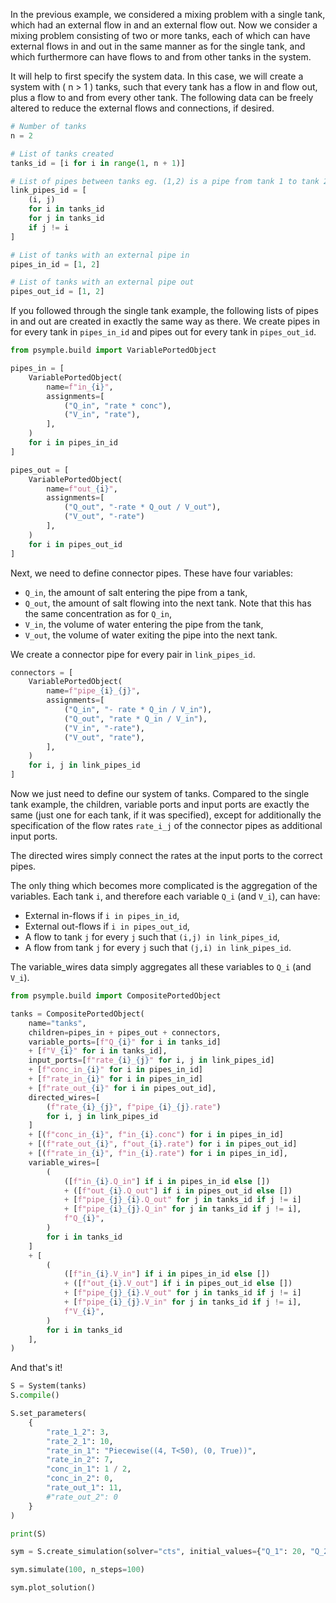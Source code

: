 In the previous example, we considered a mixing problem with a single tank, which had an external flow in and an external flow out. Now we consider a mixing problem consisting of two or more tanks, each of which can have external flows in and out in the same manner as for the single tank, and which furthermore can have flows to and from other tanks in the system.

It will help to first specify the system data. In this case, we will create a system with \( n > 1 \) tanks, such that every tank has a flow in and flow out, plus a flow to and from every other tank. The following data can be freely altered to reduce the external flows and connections, if desired.

```py title="system data"
# Number of tanks
n = 2

# List of tanks created
tanks_id = [i for i in range(1, n + 1)]

# List of pipes between tanks eg. (1,2) is a pipe from tank 1 to tank 2
link_pipes_id = [
    (i, j) 
    for i in tanks_id 
    for j in tanks_id 
    if j != i
]

# List of tanks with an external pipe in
pipes_in_id = [1, 2]

# List of tanks with an external pipe out
pipes_out_id = [1, 2]
```

If you followed through the single tank example, the following lists of pipes in and out are created in exactly the same way as there. We create pipes in for every tank in `pipes_in_id` and pipes out for every tank in `pipes_out_id`.

```py
from psymple.build import VariablePortedObject

pipes_in = [
    VariablePortedObject(
        name=f"in_{i}",
        assignments=[
            ("Q_in", "rate * conc"),
            ("V_in", "rate"),
        ],
    )
    for i in pipes_in_id
]

pipes_out = [
    VariablePortedObject(
        name=f"out_{i}",
        assignments=[
            ("Q_out", "-rate * Q_out / V_out"), 
            ("V_out", "-rate")
        ],
    )
    for i in pipes_out_id
]
```

Next, we need to define connector pipes. These have four variables:

- `Q_in`, the amount of salt entering the pipe from a tank,
- `Q_out`, the amount of salt flowing into the next tank. Note that this has the same concentration
    as for `Q_in`,
- `V_in`, the volume of water entering the pipe from the tank,
- `V_out`, the volume of water exiting the pipe into the next tank.

We create a connector pipe for every pair in `link_pipes_id`.

```py
connectors = [
    VariablePortedObject(
        name=f"pipe_{i}_{j}",
        assignments=[
            ("Q_in", "- rate * Q_in / V_in"),
            ("Q_out", "rate * Q_in / V_in"),
            ("V_in", "-rate"),
            ("V_out", "rate"),
        ],
    )
    for i, j in link_pipes_id
]
```

Now we just need to define our system of tanks. Compared to the single tank example, the children, variable ports and input ports are exactly the same (just one for each tank, if it was specified), except for additionally the specification of the flow rates `rate_i_j` of the connector pipes as additional input ports.

The directed wires simply connect the rates at the input ports to the correct pipes.

The only thing which becomes more complicated is the aggregation of the variables. Each tank `i`, and therefore each variable `Q_i` (and `V_i`), can have:

- External in-flows if `i in pipes_in_id`,
- External out-flows if `i in pipes_out_id`,
- A flow to tank `j` for every `j` such that `(i,j) in link_pipes_id`,
- A flow from tank `j` for every `j` such that `(j,i) in link_pipes_id`.

The variable_wires data simply aggregates all these variables to `Q_i` (and `V_i`).

```py title="tanks model"
from psymple.build import CompositePortedObject

tanks = CompositePortedObject(
    name="tanks",
    children=pipes_in + pipes_out + connectors,
    variable_ports=[f"Q_{i}" for i in tanks_id]
    + [f"V_{i}" for i in tanks_id],
    input_ports=[f"rate_{i}_{j}" for i, j in link_pipes_id]
    + [f"conc_in_{i}" for i in pipes_in_id]
    + [f"rate_in_{i}" for i in pipes_in_id]
    + [f"rate_out_{i}" for i in pipes_out_id],
    directed_wires=[
        (f"rate_{i}_{j}", f"pipe_{i}_{j}.rate")
        for i, j in link_pipes_id
    ]
    + [(f"conc_in_{i}", f"in_{i}.conc") for i in pipes_in_id]
    + [(f"rate_out_{i}", f"out_{i}.rate") for i in pipes_out_id]
    + [(f"rate_in_{i}", f"in_{i}.rate") for i in pipes_in_id],
    variable_wires=[
        (
            ([f"in_{i}.Q_in"] if i in pipes_in_id else [])
            + ([f"out_{i}.Q_out"] if i in pipes_out_id else [])            
            + [f"pipe_{j}_{i}.Q_out" for j in tanks_id if j != i]
            + [f"pipe_{i}_{j}.Q_in" for j in tanks_id if j != i],
            f"Q_{i}",
        )
        for i in tanks_id
    ]
    + [
        (
            ([f"in_{i}.V_in"] if i in pipes_in_id else [])
            + ([f"out_{i}.V_out"] if i in pipes_out_id else [])
            + [f"pipe_{j}_{i}.V_out" for j in tanks_id if j != i]
            + [f"pipe_{i}_{j}.V_in" for j in tanks_id if j != i],
            f"V_{i}",
        )
        for i in tanks_id
    ],
)
```

And that's it!

```py
S = System(tanks)
S.compile()

S.set_parameters(
    {
        "rate_1_2": 3,
        "rate_2_1": 10,
        "rate_in_1": "Piecewise((4, T<50), (0, True))",
        "rate_in_2": 7,
        "conc_in_1": 1 / 2,
        "conc_in_2": 0,
        "rate_out_1": 11,
        #"rate_out_2": 0
    }
)

print(S)

sym = S.create_simulation(solver="cts", initial_values={"Q_1": 20, "Q_2": 80, "V_1": 800, "V_2": 1000})

sym.simulate(100, n_steps=100)

sym.plot_solution()
```